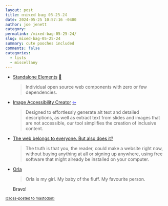 ```yaml
---
layout: post
title: 𝕞𝕚𝕩𝕖𝕕 𝕓𝕒𝕘 𝟘𝟝-𝟚𝟝-𝟚𝟜
date: 2024-05-25 10:57:16 -0400
author: joe jenett
category: 
permalink: /mixed-bag-05-25-24/
slug: mixed-bag-05-25-24
summary: cute pooches included
comments: false
categories:
  - lists
  - miscellany
---
```

<ul class="links">
	<li><a title="Standalone Elements" href="https://webcomponents.today/standalone-elements/">Standalone Elements</a> <a href="https://pinboard.in/u:roger">📌</a><blockquote><p>Individual open source web components with zero or few dependencies.</p></blockquote></li>
	<li><a title="Arizona State University" href="https://asuo-ai-labs.streamlit.app/Image_Accessibility">Image Accessibility Creator</a>  <a title="source" href="https://johnjohnston.info/blog/image-accessibility-creator-·-streamlit/"><span style="color:blue;">&#8678;</span></a><blockquote><p>Designed to effortlessly generate alt text and detailed descriptions, as well as extract text from slides and images that are not accessible, our tool simplifies the creation of inclusive content. </p></blockquote></li>
	<li><a title="Johanna-Mathilda" href="https://dead.garden/blog/the-web-belongs-to-everyone-but-also-does-it.html">The web belongs to everyone. But also does it?</a><blockquote><p>The truth is that you, the reader, could make a website right now, without buying anything at all or signing up anywhere, using free software that might already be installed on your computer.</p></blockquote></li>
	<li><a title="Frills" href="https://frills.dev/shrine/orla/">Orla</a><blockquote><p>Orla is my girl. My baby of the fluff. My favourite person.</p></blockquote>Bravo!</li>
</ul>
<a href="https://brid.gy/publish/mastodon"><small>(cross-posted to mastodon)</small></a>